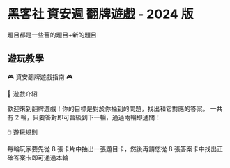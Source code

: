 # 黑客社 資安週 翻牌遊戲 - 2024 版
題目都是一些舊的題目+新的題目

## 遊玩教學

🎮 資安翻牌遊戲指南 🎮

🎯 遊戲介紹

歡迎來到翻牌遊戲！你的目標是對於你抽到的問題，找出和它對應的答案。
一共有 2 輪，只要答對即可晉級到下一輪，通過兩輪即通關！

🖱️ 遊玩規則

每輪玩家要先從 8 張卡片中抽出一張題目卡，然後再請您從 8 張答案卡中找出正確答案卡即可通過本輪
